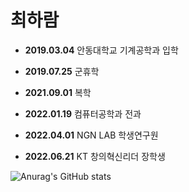 # 최하람

- **2019.03.04**   안동대학교 기계공학과 입학

- **2019.07.25**   군휴학

- **2021.09.01**   복학

- **2022.01.19**   컴퓨터공학과 전과

- **2022.04.01**  NGN LAB 학생연구원

- **2022.06.21**  KT 창의혁신리더 장학생


![Anurag's GitHub stats](https://github-readme-stats.vercel.app/api?username=choi-haram&count_private=true&show_icons=true)

<!--
**choi-haram/choi-haram** is a ✨ _special_ ✨ repository because its `README.md` (this file) appears on your GitHub profile.

Here are some ideas to get you started:

- 🔭 I’m currently working on ...
- 🌱 I’m currently learning ...
- 👯 I’m looking to collaborate on ...
- 🤔 I’m looking for help with ...
- 💬 Ask me about ...
- 📫 How to reach me: ...
- 😄 Pronouns: ...
- ⚡ Fun fact: ...
-->
